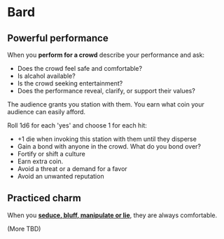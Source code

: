 # Bard

## Powerful performance

When you **perform for a crowd** describe your performance and ask:

- Does the crowd feel safe and comfortable?
- Is alcahol available?
- Is the crowd seeking entertainment?
- Does the performance reveal, clarify, or support their values?

The audience grants you station with them. You earn what coin your
audience can easily afford.

Roll 1d6 for each 'yes' and choose 1 for each hit:

- +1 die when invoking this station with them until they disperse
- Gain a bond with anyone in the crowd. What do you bond over?
- Fortify or shift a culture
- Earn extra coin.
- Avoid a threat or a demand for a favor
- Avoid an unwanted reputation

## Practiced charm

When you [**seduce, bluff, manipulate or
lie**](../common-moves.html#manipulate-someone), they are always
comfortable.

(More TBD)
